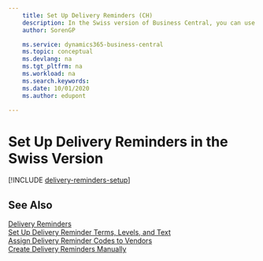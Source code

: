 ```yaml
---
    title: Set Up Delivery Reminders (CH)
    description: In the Swiss version of Business Central, you can use purchase delivery reminders to remind vendors about overdue deliveries.
    author: SorenGP

    ms.service: dynamics365-business-central
    ms.topic: conceptual
    ms.devlang: na
    ms.tgt_pltfrm: na
    ms.workload: na
    ms.search.keywords:
    ms.date: 10/01/2020
    ms.author: edupont

---
```

# Set Up Delivery Reminders in the Swiss Version

[!INCLUDE [delivery-reminders-setup](../includes/ATCHDE/delivery-reminders-setup.md)]

## See Also

[Delivery Reminders](delivery-reminders.md)  
[Set Up Delivery Reminder Terms, Levels, and Text](how-to-set-up-delivery-reminder-terms-levels-and-text.md)  
[Assign Delivery Reminder Codes to Vendors](how-to-assign-delivery-reminder-codes-to-vendors.md)  
[Create Delivery Reminders Manually](how-to-create-delivery-reminders-manually.md)
